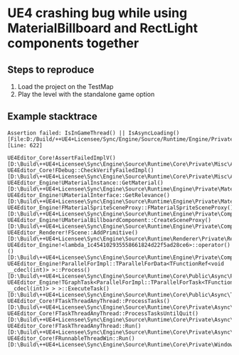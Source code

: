 # UE4 crashing bug while using MaterialBillboard and RectLight components together

## Steps to reproduce
1) Load the project on the TestMap
2) Play the level with the standalone game option

## Example stacktrace

    Assertion failed: IsInGameThread() || IsAsyncLoading() [File:D:/Build/++UE4+Licensee/Sync/Engine/Source/Runtime/Engine/Private/Materials/MaterialInstance.cpp] [Line: 622]

    UE4Editor_Core!AssertFailedImplV() [D:\Build\++UE4+Licensee\Sync\Engine\Source\Runtime\Core\Private\Misc\AssertionMacros.cpp:100]
    UE4Editor_Core!FDebug::CheckVerifyFailedImpl() [D:\Build\++UE4+Licensee\Sync\Engine\Source\Runtime\Core\Private\Misc\AssertionMacros.cpp:450]
    UE4Editor_Engine!UMaterialInstance::GetMaterial() [D:\Build\++UE4+Licensee\Sync\Engine\Source\Runtime\Engine\Private\Materials\MaterialInstance.cpp:622]
    UE4Editor_Engine!UMaterialInterface::GetRelevance() [D:\Build\++UE4+Licensee\Sync\Engine\Source\Runtime\Engine\Private\Materials\MaterialInterface.cpp:236]
    UE4Editor_Engine!FMaterialSpriteSceneProxy::FMaterialSpriteSceneProxy() [D:\Build\++UE4+Licensee\Sync\Engine\Source\Runtime\Engine\Private\Components\MaterialBillboardComponent.cpp:86]
    UE4Editor_Engine!UMaterialBillboardComponent::CreateSceneProxy() [D:\Build\++UE4+Licensee\Sync\Engine\Source\Runtime\Engine\Private\Components\MaterialBillboardComponent.cpp:296]
    UE4Editor_Renderer!FScene::AddPrimitive() [D:\Build\++UE4+Licensee\Sync\Engine\Source\Runtime\Renderer\Private\RendererScene.cpp:1291]
    UE4Editor_Engine!<lambda_1c454102935558661824d22f5ad28ce6>::operator()() [D:\Build\++UE4+Licensee\Sync\Engine\Source\Runtime\Engine\Private\Components\ActorComponent.cpp:92]
    UE4Editor_Engine!ParallelForImpl::TParallelForData<TFunctionRef<void __cdecl(int)> >::Process() [D:\Build\++UE4+Licensee\Sync\Engine\Source\Runtime\Core\Public\Async\ParallelFor.h:169]
    UE4Editor_Engine!TGraphTask<ParallelForImpl::TParallelForTask<TFunctionRef<void __cdecl(int)> > >::ExecuteTask() [D:\Build\++UE4+Licensee\Sync\Engine\Source\Runtime\Core\Public\Async\TaskGraphInterfaces.h:849]
    UE4Editor_Core!FTaskThreadAnyThread::ProcessTasks() [D:\Build\++UE4+Licensee\Sync\Engine\Source\Runtime\Core\Private\Async\TaskGraph.cpp:1039]
    UE4Editor_Core!FTaskThreadAnyThread::ProcessTasksUntilQuit() [D:\Build\++UE4+Licensee\Sync\Engine\Source\Runtime\Core\Private\Async\TaskGraph.cpp:863]
    UE4Editor_Core!FTaskThreadAnyThread::Run() [D:\Build\++UE4+Licensee\Sync\Engine\Source\Runtime\Core\Private\Async\TaskGraph.cpp:940]
    UE4Editor_Core!FRunnableThreadWin::Run() [D:\Build\++UE4+Licensee\Sync\Engine\Source\Runtime\Core\Private\Windows\WindowsRunnableThread.cpp:86]